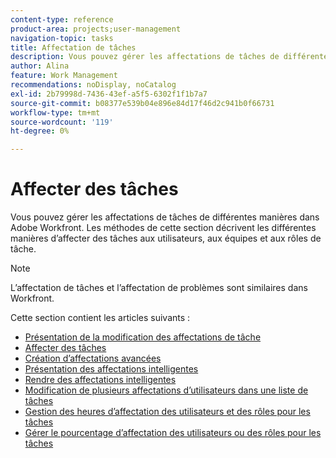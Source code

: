 ```yaml
---
content-type: reference
product-area: projects;user-management
navigation-topic: tasks
title: Affectation de tâches
description: Vous pouvez gérer les affectations de tâches de différentes manières dans Adobe Workfront. Les méthodes de cette section décrivent les différentes manières d’affecter des tâches aux utilisateurs, aux équipes et aux rôles de tâche.
author: Alina
feature: Work Management
recommendations: noDisplay, noCatalog
exl-id: 2b79998d-7436-43ef-a5f5-6302f1f1b7a7
source-git-commit: b08377e539b04e896e84d17f46d2c941b0f66731
workflow-type: tm+mt
source-wordcount: '119'
ht-degree: 0%

---
```


# Affecter des tâches

Vous pouvez gérer les affectations de tâches de différentes manières dans Adobe Workfront. Les méthodes de cette section décrivent les différentes manières d’affecter des tâches aux utilisateurs, aux équipes et aux rôles de tâche.

>[!NOTE]
>
>L’affectation de tâches et l’affectation de problèmes sont similaires dans Workfront.

Cette section contient les articles suivants :

* [Présentation de la modification des affectations de tâche](../../../manage-work/tasks/assign-tasks/modify-task-assignments-overview.md)
* [Affecter des tâches](../../../manage-work/tasks/assign-tasks/assign-tasks.md)
* [Création d’affectations avancées](../../../manage-work/tasks/assign-tasks/create-advanced-assignments.md)
* [Présentation des affectations intelligentes](../../../manage-work/tasks/assign-tasks/smart-assignments.md)
* [Rendre des affectations intelligentes](../../../manage-work/tasks/assign-tasks/make-smart-assignments.md)
* [Modification de plusieurs affectations d’utilisateurs dans une liste de tâches](../../../manage-work/tasks/assign-tasks/modify-multiple-assignments-in-task-list.md)
* [Gestion des heures d’affectation des utilisateurs et des rôles pour les tâches](../../../manage-work/tasks/assign-tasks/manage-allocation-hours-on-tasks.md)
* [Gérer le pourcentage d’affectation des utilisateurs ou des rôles pour les tâches](../../../manage-work/tasks/assign-tasks/manage-allocation-percentage-on-tasks.md)
